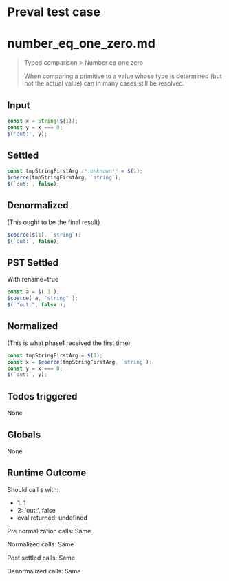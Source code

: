 # Preval test case

# number_eq_one_zero.md

> Typed comparison > Number eq one zero
>
> When comparing a primitive to a value whose type is determined (but not the actual value) can in many cases still be resolved.

## Input

`````js filename=intro
const x = String($(1));
const y = x === 0;
$('out:', y);
`````


## Settled


`````js filename=intro
const tmpStringFirstArg /*:unknown*/ = $(1);
$coerce(tmpStringFirstArg, `string`);
$(`out:`, false);
`````


## Denormalized
(This ought to be the final result)

`````js filename=intro
$coerce($(1), `string`);
$(`out:`, false);
`````


## PST Settled
With rename=true

`````js filename=intro
const a = $( 1 );
$coerce( a, "string" );
$( "out:", false );
`````


## Normalized
(This is what phase1 received the first time)

`````js filename=intro
const tmpStringFirstArg = $(1);
const x = $coerce(tmpStringFirstArg, `string`);
const y = x === 0;
$(`out:`, y);
`````


## Todos triggered


None


## Globals


None


## Runtime Outcome


Should call `$` with:
 - 1: 1
 - 2: 'out:', false
 - eval returned: undefined

Pre normalization calls: Same

Normalized calls: Same

Post settled calls: Same

Denormalized calls: Same
